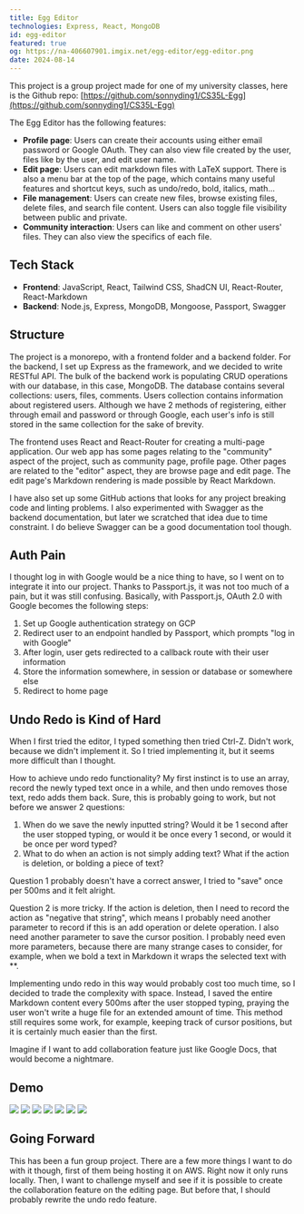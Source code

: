 ```yaml
---
title: Egg Editor
technologies: Express, React, MongoDB
id: egg-editor
featured: true
og: https://na-406607901.imgix.net/egg-editor/egg-editor.png
date: 2024-08-14
---
```

This project is a group project made for one of my university classes, here is the Github repo: [https://github.com/sonnyding1/CS35L-Egg](https://github.com/sonnyding1/CS35L-Egg)

The Egg Editor has the following features:

- **Profile page**: Users can create their accounts using either email password or Google OAuth. They can also view file created by the user, files like by the user, and edit user name.
- **Edit page**: Users can edit markdown files with LaTeX support. There is also a menu bar at the top of the page, which contains many useful features and shortcut keys, such as undo/redo, bold, italics, math...
- **File management**: Users can create new files, browse existing files, delete files, and search file content. Users can also toggle file visibility between public and private.
- **Community interaction**: Users can like and comment on other users' files. They can also view the specifics of each file.


## Tech Stack

- **Frontend**: JavaScript, React, Tailwind CSS, ShadCN UI, React-Router, React-Markdown
- **Backend**: Node.js, Express, MongoDB, Mongoose, Passport, Swagger

## Structure

The project is a monorepo, with a frontend folder and a backend folder. For the backend, I set up Express as the framework, and we decided to write RESTful API. The bulk of the backend work is populating CRUD operations with our database, in this case, MongoDB. The database contains several collections: users, files, comments. Users collection contains information about registered users. Although we have 2 methods of registering, either through email and password or through Google, each user's info is still stored in the same collection for the sake of brevity.

The frontend uses React and React-Router for creating a multi-page application. Our web app has some pages relating to the "community" aspect of the project, such as community page, profile page. Other pages are related to the "editor" aspect, they are browse page and edit page. The edit page's Markdown rendering is made possible by React Markdown.

I have also set up some GitHub actions that looks for any project breaking code and linting problems. I also experimented with Swagger as the backend documentation, but later we scratched that idea due to time constraint. I do believe Swagger can be a good documentation tool though.

## Auth Pain

I thought log in with Google would be a nice thing to have, so I went on to integrate it into our project. Thanks to Passport.js, it was not too much of a pain, but it was still confusing. Basically, with Passport.js, OAuth 2.0 with Google becomes the following steps:

1. Set up Google authentication strategy on GCP
2. Redirect user to an endpoint handled by Passport, which prompts "log in with Google"
3. After login, user gets redirected to a callback route with their user information
4. Store the information somewhere, in session or database or somewhere else
5. Redirect to home page

## Undo Redo is Kind of Hard

When I first tried the editor, I typed something then tried Ctrl-Z. Didn't work, because we didn't implement it. So I tried implementing it, but it seems more difficult than I thought.

How to achieve undo redo functionality? My first instinct is to use an array, record the newly typed text once in a while, and then undo removes those text, redo adds them back. Sure, this is probably going to work, but not before we answer 2 questions:

1. When do we save the newly inputted string? Would it be 1 second after the user stopped typing, or would it be once every 1 second, or would it be once per word typed?
2. What to do when an action is not simply adding text? What if the action is deletion, or bolding a piece of text?

Question 1 probably doesn't have a correct answer, I tried to "save" once per 500ms and it felt alright.

Question 2 is more tricky. If the action is deletion, then I need to record the action as "negative that string", which means I probably need another parameter to record if this is an add operation or delete operation. I also need another parameter to save the cursor position. I probably need even more parameters, because there are many strange cases to consider, for example, when we bold a text in Markdown it wraps the selected text with \*\*.

Implementing undo redo in this way would probably cost too much time, so I decided to trade the complexity with space. Instead, I saved the entire Markdown content every 500ms after the user stopped typing, praying the user won't write a huge file for an extended amount of time. This method still requires some work, for example, keeping track of cursor positions, but it is certainly much easier than the first.

Imagine if I want to add collaboration feature just like Google Docs, that would become a nightmare.

## Demo

![](https://na-406607901.imgix.net/egg-editor/demo-1.png)
![](https://na-406607901.imgix.net/egg-editor/demo-2.png)
![](https://na-406607901.imgix.net/egg-editor/demo-3.png)
![](https://na-406607901.imgix.net/egg-editor/demo-4.png)
![](https://na-406607901.imgix.net/egg-editor/demo-5.png)
![](https://na-406607901.imgix.net/egg-editor/demo-6.png)
![](https://na-406607901.imgix.net/egg-editor/demo-7.png)

## Going Forward

This has been a fun group project. There are a few more things I want to do with it though, first of them being hosting it on AWS. Right now it only runs locally. Then, I want to challenge myself and see if it is possible to create the collaboration feature on the editing page. But before that, I should probably rewrite the undo redo feature.